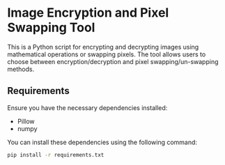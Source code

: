# Image Encryption and Pixel Swapping Tool

This is a Python script for encrypting and decrypting images using mathematical operations or swapping pixels. The tool allows users to choose between encryption/decryption and pixel swapping/un-swapping methods.

## Requirements

Ensure you have the necessary dependencies installed:

- Pillow
- numpy

You can install these dependencies using the following command:

```bash
pip install -r requirements.txt
